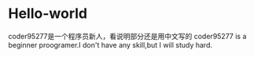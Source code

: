 # Hello-world
coder95277是一个程序员新人，看说明部分还是用中文写的
coder95277 is a beginner proogramer.I don't have any skill,but I will study hard.
